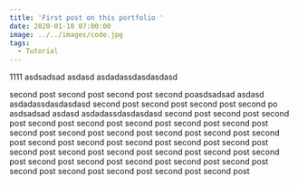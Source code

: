 ```yaml
---
title: 'First post on this portfolio '
date: 2020-01-10 07:00:00
image: ../../images/code.jpg
tags:
  - Tutorial
---
```


1111
asdsadsad asdasd
asdadassdasdasdasd

second post second post second post second poasdsadsad asdasd
asdadassdasdasdasd
second post second post second post second po
asdsadsad asdasd
asdadassdasdasdasd
second post second post second post second post second post second post second post second post second post second post second post second post second post second post second post second post second post second post second post second post second post second post second post second post second post second post second post second post second post second post second post second post second post second post second post
